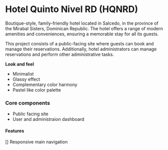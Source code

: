 # Hotel Quinto Nivel RD (HQNRD)
Boutique-style, family-friendly hotel located in Salcedo, in the province of the Mirabal Sisters, Dominican Republic.
The hotel offers a range of modern amenities and conveniences, ensuring a memorable stay for all its guests.

This project consists of a public-facing site where guests can book and manage their reservations. Additionally,
hotel administrators can manage reservations and perform other administrative tasks.

**Look and feel**
- Minimalist
- Glassy effect
- Complementary color harmony
- Pastel like color palette

### Core components
- Public facing site
- User and administraion dashboard

#### Features
[] Responsive main navigation